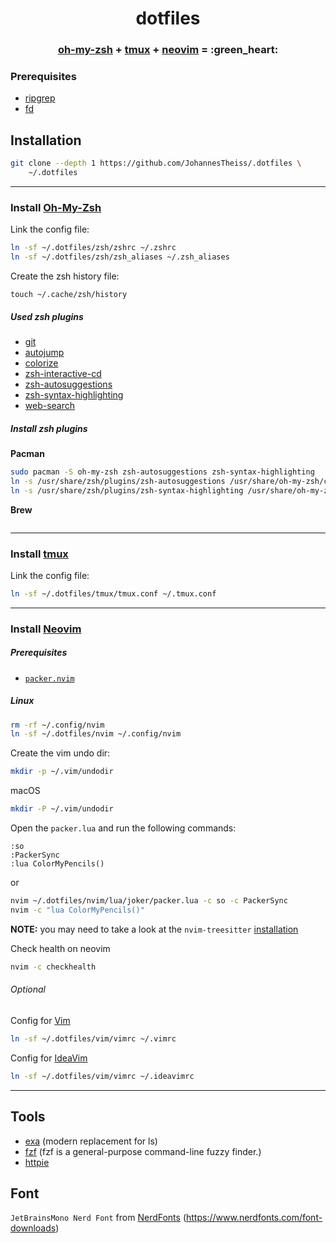 <h1 align="center">dotfiles</h1>
<h3 align="center">
    <b><a href="https://github.com/ohmyzsh/ohmyzsh">oh-my-zsh</a> + <a href="https://github.com/tmux/tmux">tmux</a> + <a href="https://github.com/neovim/neovim">neovim</a> = :green_heart:</b>
</h3>

### Prerequisites
- [ripgrep](https://github.com/BurntSushi/ripgrep)
- [fd](https://github.com/sharkdp/fd)

## Installation 
```bash
git clone --depth 1 https://github.com/JohannesTheiss/.dotfiles \
    ~/.dotfiles
```

---

### Install [Oh-My-Zsh](https://github.com/ohmyzsh/ohmyzsh)
Link the config file:
```bash
ln -sf ~/.dotfiles/zsh/zshrc ~/.zshrc
ln -sf ~/.dotfiles/zsh/zsh_aliases ~/.zsh_aliases
```

Create the zsh history file:
```
touch ~/.cache/zsh/history
```
##### Used zsh plugins
- [git](https://github.com/ohmyzsh/ohmyzsh/tree/master/plugins/git)
- [autojump](https://github.com/wting/autojump)
- [colorize](https://github.com/ohmyzsh/ohmyzsh/tree/master/plugins/colorize)
- [zsh-interactive-cd](https://github.com/changyuheng/zsh-interactive-cd)
- [zsh-autosuggestions](https://github.com/zsh-users/zsh-autosuggestions)
- [zsh-syntax-highlighting](https://github.com/zsh-users/zsh-syntax-highlighting)
- [web-search](https://github.com/ohmyzsh/ohmyzsh/tree/master/plugins/web-search)

##### Install zsh plugins
<b>Pacman</b>
```bash
sudo pacman -S oh-my-zsh zsh-autosuggestions zsh-syntax-highlighting
ln -s /usr/share/zsh/plugins/zsh-autosuggestions /usr/share/oh-my-zsh/custom/plugins
ln -s /usr/share/zsh/plugins/zsh-syntax-highlighting /usr/share/oh-my-zsh/custom/plugins
```

<b>Brew</b>
```bash
```

---

### Install [tmux](https://github.com/tmux/tmux)
Link the config file:
```bash
ln -sf ~/.dotfiles/tmux/tmux.conf ~/.tmux.conf
```

---

### Install [Neovim](https://github.com/neovim/neovim)
##### Prerequisites
- [`packer.nvim`](https://github.com/wbthomason/packer.nvim)

##### Linux
```bash
rm -rf ~/.config/nvim
ln -sf ~/.dotfiles/nvim ~/.config/nvim
```

Create the vim undo dir:
```bash
mkdir -p ~/.vim/undodir
```
macOS
```bash
mkdir -P ~/.vim/undodir
```

Open the `packer.lua` and run the following commands:
```vim
:so
:PackerSync
:lua ColorMyPencils()
```
or
```bash
nvim ~/.dotfiles/nvim/lua/joker/packer.lua -c so -c PackerSync
nvim -c "lua ColorMyPencils()"
```

<b>NOTE:</b> you may need to take a look at the `nvim-treesitter` [installation](https://github.com/nvim-treesitter/nvim-treesitter/wiki/Installation#packernvim)

Check health on neovim
```bash
nvim -c checkhealth
```

###### Optional
Config for [Vim](https://github.com/vim/vim)
```bash
ln -sf ~/.dotfiles/vim/vimrc ~/.vimrc
```
Config for [IdeaVim](https://github.com/JetBrains/ideavim)
```bash
ln -sf ~/.dotfiles/vim/vimrc ~/.ideavimrc
```


---

## Tools
- [exa](https://github.com/ogham/exa) (modern replacement for ls)
- [fzf](https://github.com/junegunn/fzf) (fzf is a general-purpose command-line fuzzy finder.)
- [httpie](https://httpie.io/)



## Font
`JetBrainsMono Nerd Font` from [NerdFonts](https://github.com/ryanoasis/nerd-fonts) (https://www.nerdfonts.com/font-downloads)


